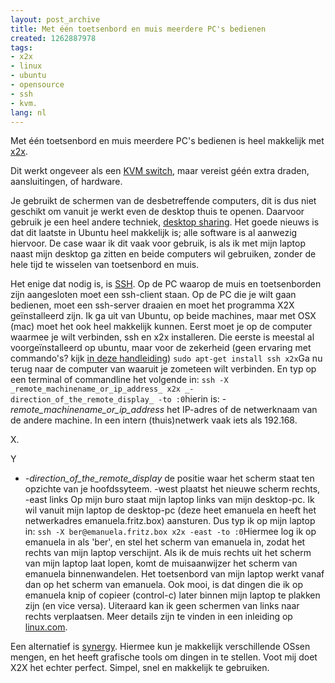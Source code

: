 ```yaml
---
layout: post_archive
title: Met één toetsenbord en muis meerdere PC's bedienen
created: 1262887978
tags:
- x2x
- linux
- ubuntu
- opensource
- ssh
- kvm.
lang: nl
---
```

Met één toetsenbord en muis meerdere PC's bedienen is heel makkelijk met [x2x](http://x2x.dottedmag.net/).

Dit werkt ongeveer als een [KVM switch](http://nl.wikipedia.org/wiki/KVM-switch), maar vereist géén extra draden, aansluitingen, of hardware.

Je gebruikt de schermen van de desbetreffende computers, dit is dus niet geschikt om vanuit je werkt even de desktop thuis te openen. Daarvoor gebruik je een heel andere techniek, [desktop sharing](http://www.ubuntugeek.com/share-your-ubuntu-desktop-using-remote-desktop.html). Het goede nieuws is dat dit laatste in Ubuntu heel makkelijk is; alle software is al aanwezig hiervoor. De case waar ik dit vaak voor gebruik, is als ik met mijn laptop naast mijn desktop ga zitten en beide computers wil gebruiken, zonder de hele tijd te wisselen van toetsenbord en muis.

Het enige dat nodig is, is [SSH](http://doc.nl.linux.org/HOWTO/Ssh-Getting-Started-NL.html). Op de PC waarop de muis en toetsenborden zijn aangesloten moet een ssh-client staan. Op de PC die je wilt gaan bedienen, moet een ssh-server draaien en moet het programma X2X geïnstalleerd zijn. Ik ga uit van Ubuntu, op beide machines, maar met OSX (mac) moet het ook heel makkelijk kunnen. Eerst moet je op de computer waarmee je wilt verbinden, ssh en x2x installeren. Die eerste is meestal al voorgeïnstalleerd op ubuntu, maar voor de zekerheid (geen ervaring met commando's? kijk [in deze handleiding](https://help.ubuntu.com/community/UsingTheTerminal)) ``sudo apt-get install ssh x2x``Ga nu terug naar de computer van waaruit je zometeen wilt verbinden. En typ op een terminal of commandline het volgende in:   ``ssh -X _remote_machinename_or_ip_address_ x2x _-direction_of_the_remote_display_ -to :0``hierin is:  - _remote_machinename_or_ip_address_ het IP-adres of de netwerknaam van de andere machine. In een intern (thuis)netwerk vaak iets als 192.168.

X.

Y
  - _-direction_of_the_remote_display_ de positie waar het scherm staat ten opzichte van je hoofdssyteem. -west plaatst het nieuwe scherm rechts, -east links
  Op mijn buro staat mijn laptop links van mijn desktop-pc. Ik wil vanuit mijn laptop de desktop-pc (deze heet emanuela en heeft het netwerkadres emanuela.fritz.box) aansturen. Dus typ ik op mijn laptop in:  ``ssh -X ber@emanuela.fritz.box x2x -east -to :0``Hiermee log ik op emanuela in als 'ber', en stel het scherm van emanuela in, zodat het rechts van mijn laptop verschijnt. Als ik de muis rechts uit het scherm van mijn laptop laat lopen, komt de muisaanwijzer het scherm van emanuela binnenwandelen. Het toetsenbord van mijn laptop werkt vanaf dan op het scherm van emanuela. Ook mooi, is dat dingen die ik op emanuela knip of copieer (control-c) later binnen mijn laptop te plakken zijn (en vice versa). Uiteraard kan ik geen schermen van links naar rechts verplaatsen. Meer details zijn te vinden in een inleiding op [linux.com](http://www.linux.com/archive/feature/148824).

Een alternatief is [synergy](http://synergy2.sourceforge.net/). Hiermee kun je makkelijk verschillende OSsen mengen, en het heeft grafische tools om dingen in te stellen. Voot mij doet X2X het echter perfect. Simpel, snel en makkelijk te gebruiken. 

